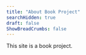 ```yaml
---
title: "About Book Project"
searchHidden: true
draft: false
ShowBreadCrumbs: false
---
```


This site is a book project.